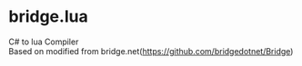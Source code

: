 # bridge.lua
C# to lua Compiler  
Based on modified from bridge.net(https://github.com/bridgedotnet/Bridge)